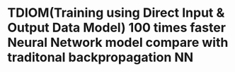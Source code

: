 #  TDIOM(Training using Direct Input & Output Data Model) 100 times faster Neural Network model compare with traditonal backpropagation NN
